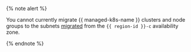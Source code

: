 {% note alert %}

You cannot currently migrate {{ managed-k8s-name }} clusters and node groups to the subnets [migrated](../../vpc/operations/subnet-relocate.md) from the `{{ region-id }}-c` availability zone.

{% endnote %}